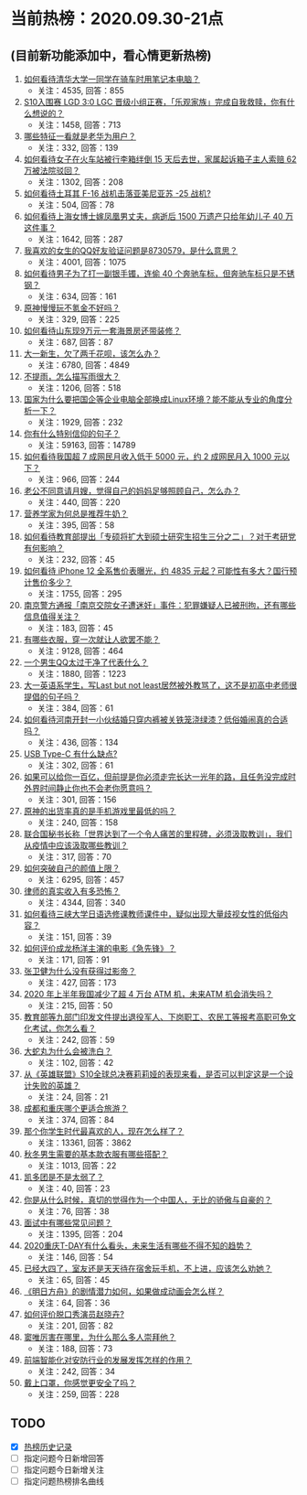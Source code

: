 # 当前热榜：2020.09.30-21点
## (目前新功能添加中，看心情更新热榜)
1. [如何看待清华大学一同学在骑车时用笔记本电脑？](https://www.zhihu.com/question/423522097)
    * 关注：4535, 回答：855
2. [S10入围赛 LGD 3:0 LGC 晋级小组正赛，「乐观家族」完成自我救赎，你有什么想说的？](https://www.zhihu.com/question/423594799)
    * 关注：1458, 回答：713
3. [哪些特征一看就是老华为用户？](https://www.zhihu.com/question/422830653)
    * 关注：332, 回答：139
4. [如何看待女子在火车站被行李箱绊倒 15 天后去世，家属起诉箱子主人索赔 62 万被法院驳回？](https://www.zhihu.com/question/415357763)
    * 关注：1302, 回答：208
5. [如何看待土耳其 F-16 战机击落亚美尼亚苏 -25 战机?](https://www.zhihu.com/question/423517158)
    * 关注：504, 回答：78
6. [如何看待上海女博士嫁凤凰男丈夫，病逝后 1500 万遗产只给年幼儿子 40 万这件事？](https://www.zhihu.com/question/423444294)
    * 关注：1642, 回答：287
7. [我喜欢的女生的QQ好友验证问题是8730579，是什么意思？](https://www.zhihu.com/question/407679495)
    * 关注：4001, 回答：1075
8. [如何看待男子为了打一副银手镯，连偷 40 个奔驰车标，但奔驰车标只是不锈钢？](https://www.zhihu.com/question/423574205)
    * 关注：634, 回答：161
9. [原神慢慢玩不氪金不好吗？](https://www.zhihu.com/question/421704695)
    * 关注：329, 回答：225
10. [如何看待山东现9万元一套海景房还带装修？](https://www.zhihu.com/question/423019125)
    * 关注：687, 回答：87
11. [大一新生，欠了两千花呗，该怎么办？](https://www.zhihu.com/question/358757062)
    * 关注：6780, 回答：4849
12. [不提雨，怎么描写雨很大？](https://www.zhihu.com/question/423054111)
    * 关注：1206, 回答：518
13. [国家为什么要把国企等企业电脑全部换成Linux环境？能不能从专业的角度分析一下？](https://www.zhihu.com/question/420488009)
    * 关注：1929, 回答：232
14. [你有什么特别信仰的句子？](https://www.zhihu.com/question/359581484)
    * 关注：59163, 回答：14789
15. [如何看待我国超 7 成网民月收入低于 5000 元，约 2 成网民月入 1000 元以下？](https://www.zhihu.com/question/423489474)
    * 关注：966, 回答：244
16. [老公不同意请月嫂，觉得自己的妈妈足够照顾自己，怎么办？](https://www.zhihu.com/question/379180887)
    * 关注：440, 回答：220
17. [营养学家为何总是推荐牛奶？](https://www.zhihu.com/question/423349448)
    * 关注：395, 回答：58
18. [如何看待教育部提出「专硕将扩大到硕士研究生招生三分之二」？对于考研党有何影响？](https://www.zhihu.com/question/423606967)
    * 关注：232, 回答：45
19. [如何看待 iPhone 12 全系售价表曝光，约 4835 元起？可能性有多大？国行预计售价多少？](https://www.zhihu.com/question/417071025)
    * 关注：1755, 回答：295
20. [南京警方通报「南京交院女子遭迷奸」事件：犯罪嫌疑人已被刑拘，还有哪些信息值得关注？](https://www.zhihu.com/question/423570396)
    * 关注：183, 回答：45
21. [有哪些衣服，穿一次就让人欲罢不能？](https://www.zhihu.com/question/394037020)
    * 关注：9128, 回答：464
22. [一个男生QQ太过干净了代表什么？](https://www.zhihu.com/question/404387809)
    * 关注：1880, 回答：1223
23. [大一英语系学生，写Last but not least居然被外教骂了，这不是初高中老师很提倡的句子吗？](https://www.zhihu.com/question/313874755)
    * 关注：384, 回答：61
24. [如何看待河南开封一小伙结婚只穿内裤被关铁笼浇绿漆？低俗婚闹真的合适吗？](https://www.zhihu.com/question/423459442)
    * 关注：436, 回答：134
25. [USB Type-C 有什么缺点?](https://www.zhihu.com/question/37962306)
    * 关注：302, 回答：61
26. [如果可以给你一百亿，但前提是你必须走完长达一光年的路，且任务没完成时外界时间静止你也不会老你愿意吗？](https://www.zhihu.com/question/423507451)
    * 关注：301, 回答：156
27. [原神的出货率真的是手机游戏里最低的吗？](https://www.zhihu.com/question/422667862)
    * 关注：240, 回答：158
28. [联合国秘书长称「世界达到了一个令人痛苦的里程碑，必须汲取教训」，我们从疫情中应该汲取哪些教训？](https://www.zhihu.com/question/423555713)
    * 关注：317, 回答：70
29. [如何突破自己的颜值上限？](https://www.zhihu.com/question/414919472)
    * 关注：6295, 回答：457
30. [律师的真实收入有多恐怖？](https://www.zhihu.com/question/360433896)
    * 关注：4344, 回答：340
31. [如何看待三峡大学日语选修课教师课件中，疑似出现大量歧视女性的低俗内容？](https://www.zhihu.com/question/423593158)
    * 关注：151, 回答：39
32. [如何评价成龙杨洋主演的电影《急先锋》？](https://www.zhihu.com/question/364735499)
    * 关注：171, 回答：91
33. [张卫健为什么没有获得过影帝？](https://www.zhihu.com/question/415604211)
    * 关注：427, 回答：173
34. [2020 年上半年我国减少了超 4 万台 ATM 机，未来ATM 机会消失吗？](https://www.zhihu.com/question/423434021)
    * 关注：215, 回答：50
35. [教育部等九部门印发文件提出退役军人、下岗职工、农民工等报考高职可免文化考试，你怎么看？](https://www.zhihu.com/question/423416162)
    * 关注：242, 回答：59
36. [大蛇丸为什么会被洗白？](https://www.zhihu.com/question/422982251)
    * 关注：102, 回答：42
37. [从《英雄联盟》S10全球总决赛莉莉娅的表现来看，是否可以判定这是一个设计失败的英雄？](https://www.zhihu.com/question/423342021)
    * 关注：24, 回答：21
38. [成都和重庆哪个更适合旅游？](https://www.zhihu.com/question/304971606)
    * 关注：374, 回答：84
39. [那个你学生时代最喜欢的人，现在怎么样了？](https://www.zhihu.com/question/298551535)
    * 关注：13361, 回答：3862
40. [秋冬男生需要的基本款衣服有哪些搭配？](https://www.zhihu.com/question/36045209)
    * 关注：1013, 回答：22
41. [凯多团是不是太弱了？](https://www.zhihu.com/question/423255979)
    * 关注：40, 回答：23
42. [你是从什么时候，真切的觉得作为一个中国人，无比的骄傲与自豪的？](https://www.zhihu.com/question/420572611)
    * 关注：76, 回答：38
43. [面试中有哪些常见问题？](https://www.zhihu.com/question/343477015)
    * 关注：1395, 回答：204
44. [2020重庆T-DAY有什么看头，未来生活有哪些不得不知的趋势？](https://www.zhihu.com/question/423505128)
    * 关注：146, 回答：54
45. [已经大四了，室友还是天天待在宿舍玩手机，不上进，应该怎么劝她？](https://www.zhihu.com/question/421568985)
    * 关注：65, 回答：45
46. [《明日方舟》的剧情潜力如何，如果做成动画会怎么样？](https://www.zhihu.com/question/421350334)
    * 关注：64, 回答：36
47. [如何评价脱口秀演员赵晓卉?](https://www.zhihu.com/question/414465123)
    * 关注：201, 回答：82
48. [窦唯厉害在哪里，为什么那么多人崇拜他？](https://www.zhihu.com/question/400968411)
    * 关注：188, 回答：73
49. [前端智能化对安防行业的发展发挥怎样的作用？](https://www.zhihu.com/question/417787852)
    * 关注：242, 回答：34
50. [戴上口罩，你感觉更安全了吗？](https://www.zhihu.com/question/420983666)
    * 关注：259, 回答：228
## TODO
* [x] [热榜历史记录](hot_history/AllHot.md)
* [ ] 指定问题今日新增回答
* [ ] 指定问题今日新增关注
* [ ] 指定问题热榜排名曲线
